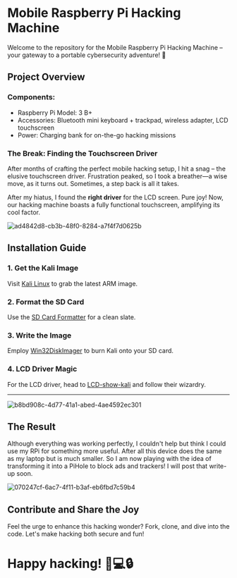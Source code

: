 # Mobile Raspberry Pi Hacking Machine

Welcome to the repository for the Mobile Raspberry Pi Hacking Machine – your gateway to a portable cybersecurity adventure! 🚀

## Project Overview
### Components:
- Raspberry Pi Model: 3 B+
- Accessories: Bluetooth mini keyboard + trackpad, wireless adapter, LCD touchscreen
- Power: Charging bank for on-the-go hacking missions

### The Break: Finding the Touchscreen Driver
After months of crafting the perfect mobile hacking setup, I hit a snag – the elusive touchscreen driver. Frustration peaked, so I took a breather—a wise move, as it turns out. Sometimes, a step back is all it takes.

After my hiatus, I found the **right driver** for the LCD screen. Pure joy! Now, our hacking machine boasts a fully functional touchscreen, amplifying its cool factor.

![ad4842d8-cb3b-48f0-8284-a7f4f7d0625b](https://github.com/ericktafel1/RaspberryPiProjects/assets/97417443/733d3327-b185-4c52-acee-768a5c4b8ff3)


## Installation Guide
### 1. Get the Kali Image
Visit [Kali Linux](https://www.kali.org/get-kali/#kali-arm) to grab the latest ARM image.

### 2. Format the SD Card
Use the [SD Card Formatter](https://www.sdcard.org/downloads/formatter/) for a clean slate.

### 3. Write the Image
Employ [Win32DiskImager](https://raspberry-projects.com/pi/pi-operating-systems/win32diskimager) to burn Kali onto your SD card.

### 4. LCD Driver Magic
For the LCD driver, head to [LCD-show-kali](https://github.com/lcdwiki/LCD-show-kali
) and follow their wizardry.

---
![b8bd908c-4d77-41a1-abed-4ae4592ec301](https://github.com/ericktafel1/RaspberryPiProjects/assets/97417443/98b864cf-60d7-45f8-908b-f272c7d74b05)


## The Result
Although everything was working perfectly, I couldn't help but think I could use my RPi for something more useful. After all this device does the same as my laptop but is much smaller. So I am now playing with the idea of transforming it into a PiHole to block ads and trackers! I will post that write-up soon.

![070247cf-6ac7-4f11-b3af-eb6fbd7c59b4](https://github.com/ericktafel1/RaspberryPiProjects/assets/97417443/0c590e0d-6aa6-441d-bfcc-bca81084611d)


## Contribute and Share the Joy
Feel the urge to enhance this hacking wonder? Fork, clone, and dive into the code. Let's make hacking both secure and fun!

# Happy hacking! 🤖💻🔒
